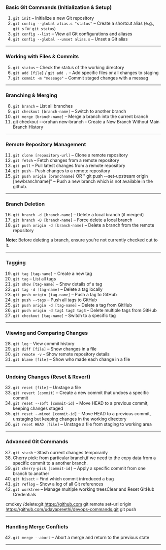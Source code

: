   

### **Basic Git Commands (Initialization & Setup)**
1. `git init` – Initialize a new Git repository  
2. `git config --global alias.s "status"` – Create a shortcut alias (e.g., `git s` for `git status`)  
3. `git config --list` – View all Git configurations and aliases  
4. `git config --global --unset alias.s` – Unset a Git alias  

---

### **Working with Files & Commits**
5. `git status` – Check the status of the working directory  
6. `git add [file]` / `git add .` – Add specific files or all changes to staging  
7. `git commit -m "message"` – Commit staged changes with a messag  

---

### **Branching & Merging**
8. `git branch` – List all branches  
9. `git checkout [branch-name]` – Switch to another branch  
10. `git merge [branch-name]` – Merge a branch into the current branch
11. git checkout --orphan new-branch - Create a New Branch Without Main Branch History
---

### **Remote Repository Management**
11. `git clone [repository-url]` – Clone a remote repository  
12. `git fetch` – Fetch changes from a remote repository  
13. `git pull` – Pull latest changes from a remote repository  
14. `git push` – Push changes to a remote repository  
15. `git push origin [branchname]` OR   " git push --set-upstream origin [newbranchname]" – Push a new branch which is not available in the
 github.   

---

### **Branch Deletion**
16. `git branch -d [branch-name]` – Delete a local branch (if merged)  
17. `git branch -D [branch-name]` – Force delete a local branch  
18. `git push origin -d [branch-name]` – Delete a branch from the remote repository  

**Note:** Before deleting a branch, ensure you're not currently checked out to it.  

---

### **Tagging**
19. `git tag [tag-name]` – Create a new tag  
20. `git tag` – List all tags  
21. `git show [tag-name]` – Show details of a tag  
22. `git tag -d [tag-name]` – Delete a tag locally  
23. `git push origin [tag-name]` – Push a tag to GitHub  
24. `git push --tags` – Push all tags to GitHub  
25. `git push origin -d [tag-name]` – Delete a tag from GitHub  
26. `git push origin -d tag1 tag2 tag3` – Delete multiple tags from GitHub  
27. `git checkout [tag-name]` – Switch to a specific tag  

---

### **Viewing and Comparing Changes**
28. `git log` – View commit history  
29. `git diff [file]` – Show changes in a file  
30. `git remote -v` – Show remote repository details  
31. `git blame [file]` – Show who made each change in a file  

---

### **Undoing Changes (Reset & Revert)**
32. `git reset [file]` – Unstage a file  
33. `git revert [commit]` – Create a new commit that undoes a specific commit  
34. `git reset --soft [commit-id]` – Move HEAD to a previous commit, keeping changes staged  
35. `git reset --mixed [commit-id]` – Move HEAD to a previous commit, unstaging but keeping changes in the working directory  
36. `git reset HEAD [file]` – Unstage a file from staging to working area  

---

### **Advanced Git Commands**
37. `git stash` – Stash current changes temporarily
38.  Cherry pick: from particular branch,if we need to the copy data from a specific commit to a another branch.
39. `git cherry-pick [commit-id]` – Apply a specific commit from one branch to another  
40. `git bisect` – Find which commit introduced a bug  
41. `git reflog` – Show a log of all Git references  
42. `git worktree` – Manage multiple working treesClear and Reset GitHub Credentials

cmdkey /delete:git:https://github.com
git remote set-url origin https://github.com/udayapreethi/devops-commands.git
git push



 

---

### **Handling Merge Conflicts**
42. `git merge --abort` – Abort a merge and return to the previous state  

---

